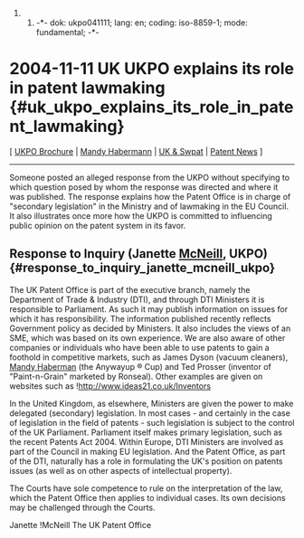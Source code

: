 1.  1.  -\*- dok: ukpo041111; lang: en; coding: iso-8859-1; mode:
        fundamental; -\*-

# 2004-11-11 UK UKPO explains its role in patent lawmaking {#uk_ukpo_explains_its_role_in_patent_lawmaking}

\[ [ UKPO Brochure](Ukpo0411En "wikilink") \| [ Mandy
Habermann](MandyHabermanEn "wikilink") \| [ UK &
Swpat](SwpatukEn "wikilink") \| [ Patent News](SwpatcninoEn "wikilink")
\]

------------------------------------------------------------------------

Someone posted an alleged response from the UKPO without specifying to
which question posed by whom the response was directed and where it was
published. The response explains how the Patent Office is in charge of
\"secondary legislation\" in the Ministry and of lawmaking in the EU
Council. It also illustrates once more how the UKPO is committed to
influencing public opinion on the patent system in its favor.

## Response to Inquiry (Janette [McNeill](McNeill "wikilink"), UKPO) {#response_to_inquiry_janette_mcneill_ukpo}

The UK Patent Office is part of the executive branch, namely the
Department of Trade & Industry (DTI), and through DTI Ministers it is
responsible to Parliament. As such it may publish information on issues
for which it has responsibility. The information published recently
reflects Government policy as decided by Ministers. It also includes the
views of an SME, which was based on its own experience. We are also
aware of other companies or individuals who have been able to use
patents to gain a foothold in competitive markets, such as James Dyson
(vacuum cleaners), [ Mandy Haberman](MandyHabermanEn "wikilink") (the
Anywayup ® Cup) and Ted Prosser (inventor of \"Paint-n-Grain\" marketed
by Ronseal). Other examples are given on websites such as
!http://www.ideas21.co.uk/Inventors

In the United Kingdom, as elsewhere, Ministers are given the power to
make delegated (secondary) legislation. In most cases - and certainly in
the case of legislation in the field of patents - such legislation is
subject to the control of the UK Parliament. Parliament itself makes
primary legislation, such as the recent Patents Act 2004. Within Europe,
DTI Ministers are involved as part of the Council in making EU
legislation. And the Patent Office, as part of the DTI, naturally has a
role in formulating the UK\'s position on patents issues (as well as on
other aspects of intellectual property).

The Courts have sole competence to rule on the interpretation of the
law, which the Patent Office then applies to individual cases. Its own
decisions may be challenged through the Courts.

Janette !McNeill The UK Patent Office
